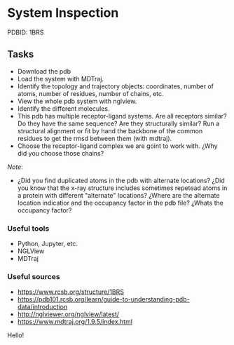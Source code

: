 # System Inspection

PDBID: 1BRS

## Tasks

- Download the pdb
- Load the system with MDTraj.
- Identify the topology and trajectory objects: coordinates, number of atoms, number of residues,
  number of chains, etc.
- View the whole pdb system with nglview.
- Identify the different molecules.
- This pdb has multiple receptor-ligand systems. Are all receptors similar? Do they have the same sequence? Are they structurally similar? Run a structural alignment or fit by hand the backbone of the common residues to get the rmsd between them (with mdtraj).
- Choose the receptor-ligand complex we are goint to work with. ¿Why did you choose those chains?

*Note*:

- ¿Did you find duplicated atoms in the pdb with alternate locations? ¿Did you know that the x-ray
  structure includes sometimes repetead atoms in a protein with different "alternate" locations? ¿Where are the alternate location indicatior and the occupancy factor in the pdb file? ¿Whats the occupancy factor?

### Useful tools

- Python, Jupyter, etc.
- NGLView
- MDTraj

### Useful sources

- https://www.rcsb.org/structure/1BRS    
- https://pdb101.rcsb.org/learn/guide-to-understanding-pdb-data/introduction    
- http://nglviewer.org/nglview/latest/    
- https://www.mdtraj.org/1.9.5/index.html  
 
Hello!
